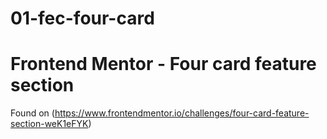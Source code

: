 # 01-fec-four-card

# Frontend Mentor - Four card feature section

Found on (https://www.frontendmentor.io/challenges/four-card-feature-section-weK1eFYK)
